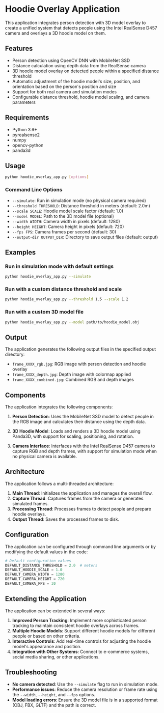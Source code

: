 # Hoodie Overlay Application

This application integrates person detection with 3D model overlay to create a unified system that detects people using the Intel RealSense D457 camera and overlays a 3D hoodie model on them.

## Features

- Person detection using OpenCV DNN with MobileNet SSD
- Distance calculation using depth data from the RealSense camera
- 3D hoodie model overlay on detected people within a specified distance threshold
- Automatic adjustment of the hoodie model's size, position, and orientation based on the person's position and size
- Support for both real camera and simulation modes
- Configurable distance threshold, hoodie model scaling, and camera parameters

## Requirements

- Python 3.6+
- pyrealsense2
- numpy
- opencv-python
- panda3d

## Usage

```bash
python hoodie_overlay_app.py [options]
```

### Command Line Options

- `--simulate`: Run in simulation mode (no physical camera required)
- `--threshold THRESHOLD`: Distance threshold in meters (default: 2.0m)
- `--scale SCALE`: Hoodie model scale factor (default: 1.0)
- `--model MODEL`: Path to the 3D model file (optional)
- `--width WIDTH`: Camera width in pixels (default: 1280)
- `--height HEIGHT`: Camera height in pixels (default: 720)
- `--fps FPS`: Camera frames per second (default: 30)
- `--output-dir OUTPUT_DIR`: Directory to save output files (default: output)

## Examples

### Run in simulation mode with default settings

```bash
python hoodie_overlay_app.py --simulate
```

### Run with a custom distance threshold and scale

```bash
python hoodie_overlay_app.py --threshold 1.5 --scale 1.2
```

### Run with a custom 3D model file

```bash
python hoodie_overlay_app.py --model path/to/hoodie_model.obj
```

## Output

The application generates the following output files in the specified output directory:

- `frame_XXXX_rgb.jpg`: RGB image with person detection and hoodie overlay
- `frame_XXXX_depth.jpg`: Depth image with colormap applied
- `frame_XXXX_combined.jpg`: Combined RGB and depth images

## Components

The application integrates the following components:

1. **Person Detection**: Uses the MobileNet SSD model to detect people in the RGB image and calculates their distance using the depth data.

2. **3D Hoodie Model**: Loads and renders a 3D hoodie model using Panda3D, with support for scaling, positioning, and rotation.

3. **Camera Interface**: Interfaces with the Intel RealSense D457 camera to capture RGB and depth frames, with support for simulation mode when no physical camera is available.

## Architecture

The application follows a multi-threaded architecture:

1. **Main Thread**: Initializes the application and manages the overall flow.
2. **Capture Thread**: Captures frames from the camera or generates simulated frames.
3. **Processing Thread**: Processes frames to detect people and prepare hoodie overlays.
4. **Output Thread**: Saves the processed frames to disk.

## Configuration

The application can be configured through command line arguments or by modifying the default values in the code:

```python
# Default configuration values
DEFAULT_DISTANCE_THRESHOLD = 2.0  # meters
DEFAULT_HOODIE_SCALE = 1.0
DEFAULT_CAMERA_WIDTH = 1280
DEFAULT_CAMERA_HEIGHT = 720
DEFAULT_CAMERA_FPS = 30
```

## Extending the Application

The application can be extended in several ways:

1. **Improved Person Tracking**: Implement more sophisticated person tracking to maintain consistent hoodie overlays across frames.
2. **Multiple Hoodie Models**: Support different hoodie models for different people or based on other criteria.
3. **Interactive Controls**: Add real-time controls for adjusting the hoodie model's appearance and position.
4. **Integration with Other Systems**: Connect to e-commerce systems, social media sharing, or other applications.

## Troubleshooting

- **No camera detected**: Use the `--simulate` flag to run in simulation mode.
- **Performance issues**: Reduce the camera resolution or frame rate using the `--width`, `--height`, and `--fps` options.
- **Model loading errors**: Ensure the 3D model file is in a supported format (OBJ, FBX, GLTF) and the path is correct.